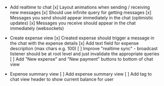 -   Add realtime to chat
    [x] Layout animations when sending / receiving new messages
    [x] Should use infinite query for getting messages
    [x] Messages you send should appear immediately in the chat (optimistic updates)
    [x] Messages you receive should appear in the chat immediately (websockets)

-   Create expense view
    [x] Created expense should trigger a message in the chat with the expense details
    [x] Add text field for expense description (max chars e.g. 100)
    [ ] Improve "realtime sync" - broadcast listener should be at root level and just invalidate the appropriate queries
    [ ] Add "New expense" and "New payment" buttons to bottom of chat view

-   Expense summary view
    [ ] Add expense summary view
    [ ] Add tag to chat view header to show current balance for user
